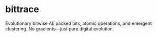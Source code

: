 # bittrace
Evolutionary bitwise AI: packed bits, atomic operations, and emergent clustering. No gradients—just pure digital evolution.
